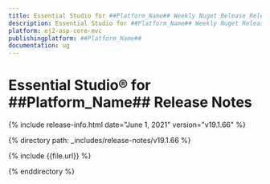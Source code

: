 ```yaml
---
title: Essential Studio for ##Platform_Name## Weekly Nuget Release Release Notes  
description: Essential Studio for ##Platform_Name## Weekly Nuget Release Release Notes  
platform: ej2-asp-core-mvc
publishingplatform: ##Platform_Name##
documentation: ug
---
```


# Essential Studio&reg; for  ##Platform_Name##  Release Notes  

{% include release-info.html date="June 1, 2021"   version="v19.1.66"  %} 

{% directory path: _includes/release-notes/v19.1.66 %}

{% include {{file.url}} %}

{% enddirectory %}
